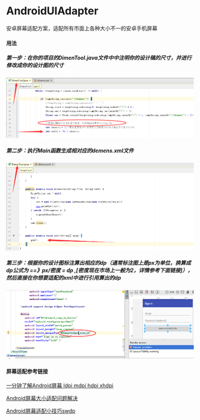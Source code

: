 # AndroidUIAdapter
安卓屏幕适配方案，适配所有市面上各种大小不一的安卓手机屏幕

#### 用法

##### 第一步：在你的项目的DimenTool.java文件中中注明你的设计稿的尺寸，并进行修改成你的设计图的尺寸
![](screenshot/pic20170514140636.png)
##### 第二步：执行Main函数生成相对应的demens.xml文件
![](screenshot/pic20170514140953.png)
##### 第三步：根据你的设计图标注算出相应的dp（通常标注图上是px为单位，换算成dp公式为 ==》px/密度 = dp ,[密度现在市场上一般为2，详情参考下面链接]），然后直接在你想要适配的xml中进行引用算出的dp
![](screenshot/pic20170514132816.png)

#### 屏幕适配参考链接

[一分钟了解Android屏幕 ldpi mdpi hdpi xhdpi](http://www.2cto.com/kf/201506/404773.html)

[Android屏幕大小适配问题解决](http://www.2cto.com/kf/201405/301671.html)

[Android屏幕适配小技巧sw<n>dp](http://blog.csdn.net/chenzujie/article/details/9874859)
